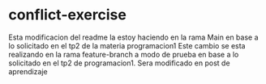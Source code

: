 # conflict-exercise

Esta modificacion del readme la estoy haciendo en la rama Main en base a lo solicitado en el tp2 de la materia programacion1
Este cambio se esta realizando en la rama feature-branch a modo de prueba en base a lo solicitado en el tp2 de programacion1.
Sera modificado en post de aprendizaje
